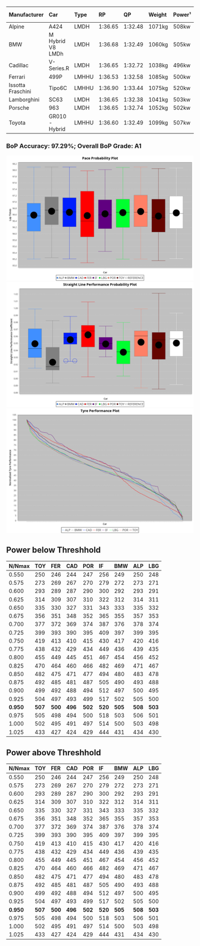 |Manufacturer|Car|Type|RP|QP|Weight|Power¹|Threshhold|PINC|Power²|E/Stint|AVG Vmax|FDS|RDLC|L/Stint|BOP-Grade|ModelAccuracy|ModelPoints|Match%|
|:-|:-|:-|:-|:-|:-|:-|:-|:-|:-|:-|:-|:-|:-|:-|:-|:-|:-|:-|
|Alpine|A424|LMDH|1:36.65|1:32.48|1071kg|508kw|210.0kph|0%|508kw|903MJ|292.95kph|-|0.99|37|~A1|81.46%|523|100.00%|
|BMW|M Hybrid V8 LMDh|LMDH|1:36.68|1:32.49|1060kg|505kw|210.0kph|0%|505kw|891MJ|289.02kph|-|1.01|37|~A1|98.60%|1690|100.00%|
|Cadillac|V-Series.R|LMDH|1:36.65|1:32.72|1038kg|496kw|210.0kph|0%|496kw|871MJ|293.34kph|-|1.02|37|~A1|98.38%|1765|97.91%|
|Ferrari|499P|LMHHU|1:36.53|1:32.58|1085kg|500kw|210.0kph|0%|500kw|885MJ|293.83kph|190kph|1.01|37|~A1|92.24%|2247|97.67%|
|Issotta Fraschini|Tipo6C|LMHHU|1:36.90|1:33.44|1075kg|520kw|210.0kph|0%|520kw|922MJ|293.62kph|190kph|1.04|37|+B1|66.67%|96|86.19%|
|Lamborghini|SC63|LMDH|1:36.65|1:32.38|1041kg|503kw|210.0kph|0%|503kw|884MJ|291.77kph|-|1.05|37|~A1|96.77%|419|96.54%|
|Porsche|963|LMDH|1:36.65|1:32.74|1052kg|502kw|210.0kph|0%|502kw|887MJ|293.51kph|-|1.01|37|~A1|96.81%|5438|100.00%|
|Toyota|GR010 - Hybrid|LMHHU|1:36.60|1:32.49|1099kg|507kw|210.0kph|0%|507kw|903MJ|291.65kph|190kph|1.00|37|~A1|86.04%|1751|100.00%|

### BoP Accuracy: 97.29%; Overall BoP Grade: A1
![PACECHART](./IMG/ACOMETHOD.png)
![STRAIGHTLINEPERFORMANCECHART](./IMG/ACOMETHOD_sp.png)
![TYREPERFORMANCECHART](./IMG/ACOMETHOD_tw.png)

## Power below Threshhold
|N/Nmax|TOY|FER|CAD|POR|IF|BMW|ALP|LBG|
|:-|:-|:-|:-|:-|:-|:-|:-|:-|
|0.550|250|246|244|247|256|249|250|248|
|0.575|273|269|267|270|279|272|273|271|
|0.600|293|289|287|290|300|292|293|291|
|0.625|314|309|307|310|322|312|314|311|
|0.650|335|330|327|331|343|333|335|332|
|0.675|356|351|348|352|365|355|357|353|
|0.700|377|372|369|374|387|376|378|374|
|0.725|399|393|390|395|409|397|399|395|
|0.750|419|413|410|415|430|417|420|416|
|0.775|438|432|429|434|449|436|439|435|
|0.800|455|449|445|451|467|454|456|452|
|0.825|470|464|460|466|482|469|471|467|
|0.850|482|475|471|477|494|480|483|478|
|0.875|492|485|481|487|505|490|493|488|
|0.900|499|492|488|494|512|497|500|495|
|0.925|504|497|493|499|517|502|505|500|
|**0.950**|**507**|**500**|**496**|**502**|**520**|**505**|**508**|**503**|
|0.975|505|498|494|500|518|503|506|501|
|1.000|502|495|491|497|514|500|503|498|
|1.025|433|427|424|429|444|431|434|430|

## Power above Threshhold
|N/Nmax|TOY|FER|CAD|POR|IF|BMW|ALP|LBG|
|:-|:-|:-|:-|:-|:-|:-|:-|:-|
|0.550|250|246|244|247|256|249|250|248|
|0.575|273|269|267|270|279|272|273|271|
|0.600|293|289|287|290|300|292|293|291|
|0.625|314|309|307|310|322|312|314|311|
|0.650|335|330|327|331|343|333|335|332|
|0.675|356|351|348|352|365|355|357|353|
|0.700|377|372|369|374|387|376|378|374|
|0.725|399|393|390|395|409|397|399|395|
|0.750|419|413|410|415|430|417|420|416|
|0.775|438|432|429|434|449|436|439|435|
|0.800|455|449|445|451|467|454|456|452|
|0.825|470|464|460|466|482|469|471|467|
|0.850|482|475|471|477|494|480|483|478|
|0.875|492|485|481|487|505|490|493|488|
|0.900|499|492|488|494|512|497|500|495|
|0.925|504|497|493|499|517|502|505|500|
|**0.950**|**507**|**500**|**496**|**502**|**520**|**505**|**508**|**503**|
|0.975|505|498|494|500|518|503|506|501|
|1.000|502|495|491|497|514|500|503|498|
|1.025|433|427|424|429|444|431|434|430|
